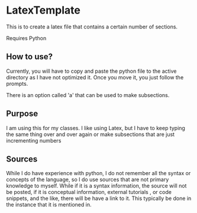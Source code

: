 # LatexTemplate
This is to create a latex file that contains a certain number of sections. 

Requires Python

## How to use?
Currently, you will have to copy and paste the python file to the active directory as I have not optimized it. Once you move it, you just follow the prompts.

There is an option called 'a' that can be used to make subsections. 


## Purpose
I am using this for my classes. I like using Latex, but I have to keep typing the same thing over and over again or make subsections that are just incrementing numbers

## Sources
While I do have experience with python, I do not remember all the syntax or concepts of the language, so I do use sources that are not primary knowledge to myself. While if it is a syntax information, the source will not be posted, if it is conceptual information, external tutorials , or code snippets, and the like, there will be have a link to it. This typically be done in the instance that it is mentioned in.  
